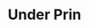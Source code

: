 --- 
title: "Under Prin"
publishdate: "2018-12-30T16:48:46+02:00"
src: "https://365manga.net/manga/under-prin"
image: "https://data.365manga.net/images/thumbnails/32658-under-prin.jpg"
description: " Under Prin manga summary: From Easy Going Scans: Lord Perdien is a 1st class demon who has been living in the human world with his son. He has no intentions for his son, Miryu, to follow the path of the demons and while their lives were peaceful up until now, a succubus arrival and a sudden illness of his son are more than enough to disturb their peaceful way of…"
---